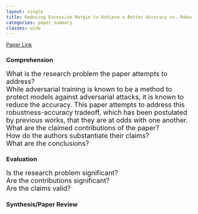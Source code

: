```yaml
---
layout: single
title: Reducing Excessive Margin to Achieve a Better Accuracy vs. Robustness Trade-off
categories: paper_summary
classes: wide
---
```


[Paper Link]([https://link-url-here.org](https://openreview.net/pdf?id=Azh9QBQ4tR7))

### Comprehension
<font size="4">
What is the research problem the paper attempts to address?<br>
  While adversarial training is known to be a method to protect models against adversarial attacks, it is known to reduce the accuracy. This paper attempts to address this robustness-accuracy tradeoff, which has been postulated by previous works, that they are at odds with one another.
What are the claimed contributions of the paper?<br>
How do the authors substantiate their claims?<br>
What are the conclusions?
</font>  

### Evaluation
<font size="4">
Is the research problem significant?<br>
Are the contributions significant?<br>
Are the claims valid?
</font>

### Synthesis/Paper Review
